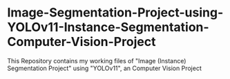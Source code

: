 # Image-Segmentation-Project-using-YOLOv11-Instance-Segmentation-Computer-Vision-Project
This Repository contains my working files of "Image (Instance) Segmentation Project" using "YOLOv11", an Computer Vision Project
